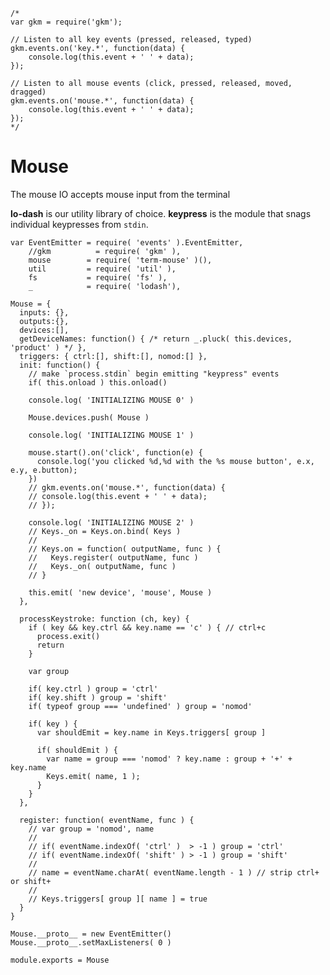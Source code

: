     /*
    var gkm = require('gkm');

    // Listen to all key events (pressed, released, typed)
    gkm.events.on('key.*', function(data) {
        console.log(this.event + ' ' + data);
    });

    // Listen to all mouse events (click, pressed, released, moved, dragged)
    gkm.events.on('mouse.*', function(data) {
        console.log(this.event + ' ' + data);
    });
    */

Mouse
=========
The mouse IO accepts mouse input from the terminal

**lo-dash** is our utility library of choice. **keypress** is the module that snags individual keypresses from `stdin`.

    var EventEmitter = require( 'events' ).EventEmitter,
        //gkm          = require( 'gkm' ),
        mouse        = require( 'term-mouse' )(),
        util         = require( 'util' ),
        fs           = require( 'fs' ),
        _            = require( 'lodash'),

    Mouse = {
      inputs: {},
      outputs:{},
      devices:[],
      getDeviceNames: function() { /* return _.pluck( this.devices, 'product' ) */ },
      triggers: { ctrl:[], shift:[], nomod:[] },
      init: function() {
        // make `process.stdin` begin emitting "keypress" events
        if( this.onload ) this.onload()
        
        console.log( 'INITIALIZING MOUSE 0' )
        
        Mouse.devices.push( Mouse )
        
        console.log( 'INITIALIZING MOUSE 1' )
        
        mouse.start().on('click', function(e) {
          console.log('you clicked %d,%d with the %s mouse button', e.x, e.y, e.button);
        })
        // gkm.events.on('mouse.*', function(data) {
        // console.log(this.event + ' ' + data);
        // });
        
        console.log( 'INITIALIZING MOUSE 2' )
        // Keys._on = Keys.on.bind( Keys )
        //     
        // Keys.on = function( outputName, func ) {
        //   Keys.register( outputName, func )
        //   Keys._on( outputName, func )
        // }
            
        this.emit( 'new device', 'mouse', Mouse )
      },
  
      processKeystroke: function (ch, key) {
        if ( key && key.ctrl && key.name == 'c' ) { // ctrl+c
          process.exit()
          return
        }
    
        var group
    
        if( key.ctrl ) group = 'ctrl'
        if( key.shift ) group = 'shift'
        if( typeof group === 'undefined' ) group = 'nomod'
        
        if( key ) {
          var shouldEmit = key.name in Keys.triggers[ group ]
          
          if( shouldEmit ) {
            var name = group === 'nomod' ? key.name : group + '+' + key.name
            Keys.emit( name, 1 );
          }
        }
      },
  
      register: function( eventName, func ) {
        // var group = 'nomod', name
        //     
        // if( eventName.indexOf( 'ctrl' )  > -1 ) group = 'ctrl'
        // if( eventName.indexOf( 'shift' ) > -1 ) group = 'shift'
        //     
        // name = eventName.charAt( eventName.length - 1 ) // strip ctrl+ or shift+
        // 
        // Keys.triggers[ group ][ name ] = true
      }
    }

    Mouse.__proto__ = new EventEmitter()
    Mouse.__proto__.setMaxListeners( 0 )
    
    module.exports = Mouse
